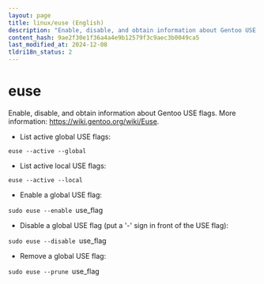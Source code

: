 ```yaml
---
layout: page
title: linux/euse (English)
description: "Enable, disable, and obtain information about Gentoo USE flags."
content_hash: 9ae2f30e1f36a4a4e9b12579f3c9aec3b0049ca5
last_modified_at: 2024-12-08
tldri18n_status: 2
---
```

# euse

Enable, disable, and obtain information about Gentoo USE flags.
More information: <https://wiki.gentoo.org/wiki/Euse>.

- List active global USE flags:

`euse --active --global`

- List active local USE flags:

`euse --active --local`

- Enable a global USE flag:

`sudo euse --enable `<span class="tldr-var badge badge-pill bg-dark-lm bg-white-dm text-white-lm text-dark-dm font-weight-bold">use_flag</span>

- Disable a global USE flag (put a '-' sign in front of the USE flag):

`sudo euse --disable `<span class="tldr-var badge badge-pill bg-dark-lm bg-white-dm text-white-lm text-dark-dm font-weight-bold">use_flag</span>

- Remove a global USE flag:

`sudo euse --prune `<span class="tldr-var badge badge-pill bg-dark-lm bg-white-dm text-white-lm text-dark-dm font-weight-bold">use_flag</span>
